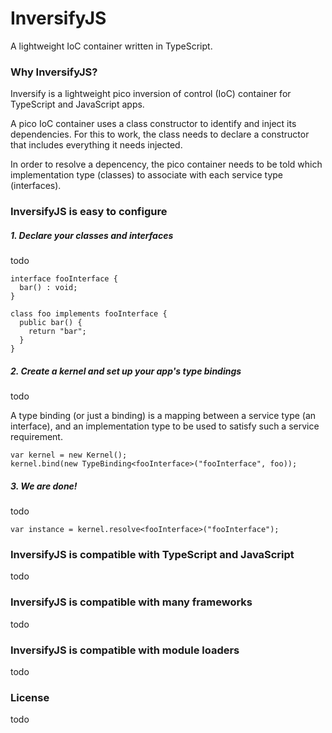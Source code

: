 # InversifyJS
A lightweight IoC container written in TypeScript.

### Why InversifyJS?

Inversify is a lightweight pico inversion of control (IoC) container
for TypeScript and JavaScript apps.

A pico IoC container uses a class constructor to identify and inject its
dependencies. For this to work, the class needs to declare a constructor that
includes everything it needs injected.

In order to resolve a depencency, the pico container needs to be told which
implementation type (classes) to associate with each service type (interfaces).

### InversifyJS is easy to configure

##### 1. Declare your classes and interfaces
todo

```
interface fooInterface {
  bar() : void;
}

class foo implements fooInterface {
  public bar() {
    return "bar";
  }
}
```

##### 2. Create a kernel and set up your app's type bindings
todo

A type binding (or just a binding) is a mapping between a service type
(an interface), and an implementation type to be used to satisfy such a
service requirement.

```
var kernel = new Kernel();
kernel.bind(new TypeBinding<fooInterface>("fooInterface", foo));
```
##### 3. We are done!
todo

```
var instance = kernel.resolve<fooInterface>("fooInterface");
```

### InversifyJS is compatible with TypeScript and JavaScript

todo

### InversifyJS is compatible with many frameworks

todo

### InversifyJS is compatible with module loaders

todo

### License

todo
